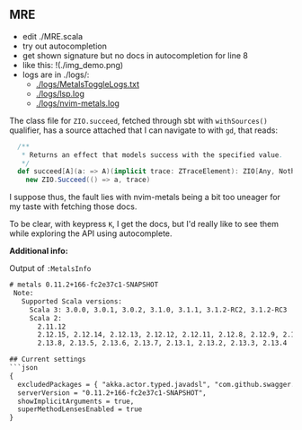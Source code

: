 ## MRE

- edit ./MRE.scala
- try out autocompletion
- get shown signature but no docs in autocompletion for line 8
- like this: !(./img_demo.png)
- logs are in ./logs/:
  - [./logs/MetalsToggleLogs.txt](./logs/MetalsToggleLogs.txt)
  - [./logs/lsp.log](./logs/lsp.log)
  - [./logs/nvim-metals.log](./logs/nvim-metals.log)

The class file for `ZIO.succeed`, fetched through sbt with `withSources()` qualifier, has a source attached that I can navigate to with `gd`, that reads:

```scala
  /**
   * Returns an effect that models success with the specified value.
   */
  def succeed[A](a: => A)(implicit trace: ZTraceElement): ZIO[Any, Nothing, A] =
    new ZIO.Succeed(() => a, trace)
```

I suppose thus, the fault lies with nvim-metals being a bit too uneager for my taste with fetching those docs.

To be clear, with keypress `K`, I get the docs, but I'd really like to see them while exploring the API using autocomplete.

**Additional info:**

Output of `:MetalsInfo`
```txt
# metals 0.11.2+166-fc2e37c1-SNAPSHOT
 Note:
   Supported Scala versions:
     Scala 3: 3.0.0, 3.0.1, 3.0.2, 3.1.0, 3.1.1, 3.1.2-RC2, 3.1.2-RC3
     Scala 2:
       2.11.12
       2.12.15, 2.12.14, 2.12.13, 2.12.12, 2.12.11, 2.12.8, 2.12.9, 2.12.10
       2.13.8, 2.13.5, 2.13.6, 2.13.7, 2.13.1, 2.13.2, 2.13.3, 2.13.4

## Current settings
```json
{
  excludedPackages = { "akka.actor.typed.javadsl", "com.github.swagger.akka.javadsl" },
  serverVersion = "0.11.2+166-fc2e37c1-SNAPSHOT",
  showImplicitArguments = true,
  superMethodLensesEnabled = true
}
```


